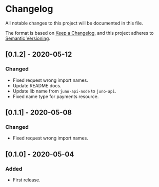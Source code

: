 # Changelog

All notable changes to this project will be documented in this file.

The format is based on [Keep a Changelog](https://keepachangelog.com/en/1.0.0/),
and this project adheres to [Semantic Versioning](https://semver.org/spec/v2.0.0.html).

## [0.1.2] - 2020-05-12

### Changed

-   Fixed request wrong import names.
-   Update README docs.
-   Update lib name from `juno-api-node` to `juno-api`.
-   Fixed name type for payments resource.

## [0.1.1] - 2020-05-08

### Changed

-   Fixed request wrong import names.

## [0.1.0] - 2020-05-04

### Added

-   First release.
